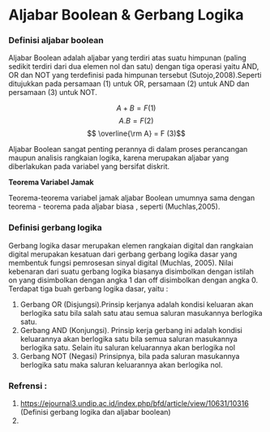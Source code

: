 # Aljabar Boolean & Gerbang Logika

### Definisi aljabar boolean
Aljabar   Boolean   adalah   aljabar   yang terdiri atas suatu himpunan   (paling sedikit terdiri dari dua elemen nol dan satu) dengan tiga operasi   yaitu AND, OR dan NOT yang terdefinisi  pada himpunan tersebut (Sutojo,2008).Seperti  ditujukkan  pada  persamaan (1) untuk  OR,  persamaan  (2)  untuk  AND dan persamaan (3) untuk NOT.

 $$ A + B =  F(1) $$
 $$ A . B = F (2)$$
 $$  \overline{\rm A} = F (3)$$

Aljabar Boolean sangat penting perannya
di  dalam  proses  perancangan  maupun  analisis
rangkaian  logika,  karena merupakan  aljabar yang  diberlakukan  pada  variabel  yang  bersifat
diskrit.

<b>Teorema Variabel Jamak</b>

Teorema-teorema  variabel  jamak  aljabar
Boolean   umumnya  sama  dengan teorema - teorema  pada  aljabar  biasa , seperti  (Muchlas,2005).

### Definisi gerbang logika
Gerbang logika dasar merupakan elemen rangkaian digital dan rangkaian digital merupakan kesatuan dari gerbang gerbang logika dasar yang membentuk fungsi pemrosesan sinyal digital (Muchlas, 2005). 
Nilai kebenaran dari suatu gerbang logika biasanya disimbolkan dengan istilah on yang disimbolkan dengan angka 1 dan off disimbolkan dengan angka 0.
Terdapat tiga buah gerbang logika dasar,
yaitu :
1. Gerbang OR (Disjungsi).Prinsip kerjanya
adalah kondisi keluaran akan berlogika
satu bila salah satu atau semua saluran
masukannya berlogika satu.
2. Gerbang  AND  (Konjungsi). Prinsip  kerja
gerbang  ini  adalah  kondisi keluarannya
akan  berlogika  satu  bila  semua  saluran
masukannya berlogika satu. Selain itu saluran keluarannya akan berlogika nol
3. Gerbang NOT (Negasi) Prinsipnya, bila
pada saluran masukannya berlogika satu
maka saluran keluarannya akan berlogika nol.

### Refrensi :
1. https://ejournal3.undip.ac.id/index.php/bfd/article/view/10631/10316 (Definisi gerbang logika dan aljabar boolean)
2. 

